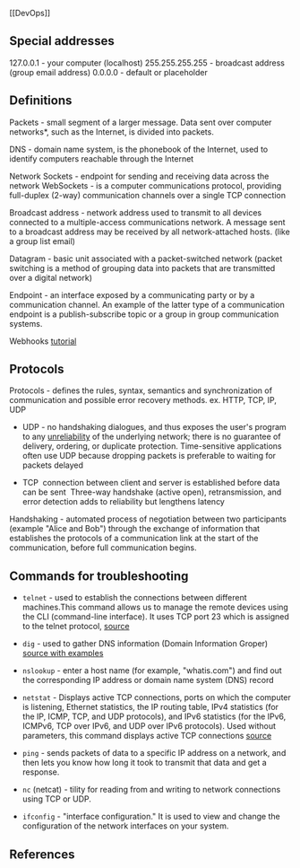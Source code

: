 [[DevOps]]

## Special addresses
127.0.0.1 - your computer (localhost)
255.255.255.255 - broadcast address (group email address)
0.0.0.0 - default or placeholder

## Definitions

Packets - small segment of a larger message. Data sent over computer networks*, such as the Internet, is divided into packets. 

DNS - domain name system, is the phonebook of the Internet, used to identify computers reachable through the Internet

Network Sockets - endpoint for sending and receiving data across the network
WebSockets - is a computer communications protocol, providing full-duplex (2-way) communication channels over a single TCP connection

Broadcast address - network address used to transmit to all devices connected to a multiple-access communications network. A message sent to a broadcast address may be received by all network-attached hosts. (like a group list email)

Datagram - basic unit associated with a packet-switched network (packet switching is a method of grouping data into packets that are transmitted over a digital network)

Endpoint - an interface exposed by a communicating party or by a communication channel. An example of the latter type of a communication endpoint is a publish-subscribe topic or a group in group communication systems.

Webhooks [tutorial](https://www.youtube.com/watch?v=41NOoEz3Tzc)

## Protocols
Protocols - defines the rules, syntax, semantics and synchronization of communication and possible error recovery methods.
ex. HTTP, TCP, IP, UDP

* UDP - 
	no handshaking dialogues, and thus exposes the user's program to any [unreliability](https://en.wikipedia.org/wiki/Reliability_(computer_networking) "Reliability (computer networking)") of the underlying network; there is no guarantee of delivery, ordering, or duplicate protection.
	Time-sensitive applications often use UDP because dropping packets is preferable to waiting for packets delayed

* TCP
	 connection between client and server is established before data can be sent
	 Three-way handshake (active open), retransmission, and error detection adds to reliability but lengthens latency

Handshaking - automated process of negotiation between two participants (example "Alice and Bob") through the exchange of information that establishes the protocols of a communication link at the start of the communication, before full communication begins.

## Commands for troubleshooting
* `telnet` - used to establish the connections between different machines.This command allows us to manage the remote devices using the CLI (command-line interface).  It uses TCP port 23 which is assigned to the telnet protocol, [source](https://linuxhint.com/linux-telnet-command/)

* `dig` - used to gather DNS information (Domain Information Groper) [source with examples](https://www.geeksforgeeks.org/dig-command-in-linux-with-examples/)

* `nslookup` - enter a host name (for example, "whatis.com") and find out the corresponding IP address or domain name system (DNS) record

* `netstat` - Displays active TCP connections, ports on which the computer is listening, Ethernet statistics, the IP routing table, IPv4 statistics (for the IP, ICMP, TCP, and UDP protocols), and IPv6 statistics (for the IPv6, ICMPv6, TCP over IPv6, and UDP over IPv6 protocols). Used without parameters, this command displays active TCP connections [source](https://docs.microsoft.com/en-us/windows-server/administration/windows-commands/netstat)

* `ping` - sends packets of data to a specific IP address on a network, and then lets you know how long it took to transmit that data and get a response. 

* `nc` (netcat) - tility for reading from and writing to network connections using TCP or UDP.

* `ifconfig` - "interface configuration." It is used to view and change the configuration of the network interfaces on your system.




## References
